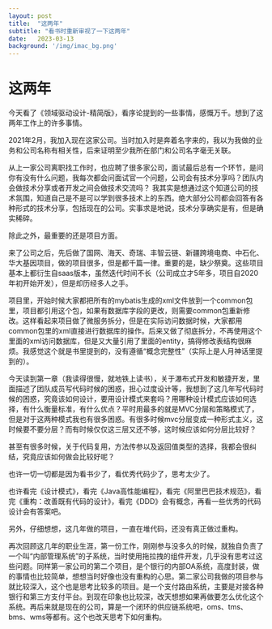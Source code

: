 ```yaml
---
layout: post
title:  "这两年"
subtitle: "看书时重新审视了一下这两年"
date:   2023-03-13
background: '/img/imac_bg.png'
---
```

# 这两年
今天看了《领域驱动设计-精简版》，看序论提到的一些事情，感慨万千。想到了这两年工作上的许多事情。

2021年2月，我加入现在这家公司。当时加入时是奔着名字来的，我以为我做的业务和公司名称有相关性，后来证明至少我所在部门和公司名字毫无关联。

从上一家公司离职找工作时，也应聘了很多家公司，面试最后总有一个环节，是问你有没有什么问题，我每次都会问面试官一个问题，公司会有技术分享吗？团队内会做技术分享或者开发之间会做技术交流吗？ 我其实是想通过这个知道公司的技术氛围，知道自己是不是可以学到很多技术上的东西。绝大部分公司都会回答有各种形式的技术分享，包括现在的公司。实事求是地说，技术分享确实是有，但是确实稀碎。

除此之外，最重要的还是项目方面。

来了公司之后，先后做了国网、海天、奇瑞、丰智云链、新疆跨境电商、中石化、华大基因项目，做的项目很多，但是都千篇一律。重要的是，缺少祭奠。这些项目基本上都衍生自saas版本，虽然迭代时间不长（公司成立才5年多，项目自2020年初开始开发），但是却历经多人之手。

项目里，开始时候大家都把所有的mybatis生成的xml文件放到一个common包里，项目都引用这个包，如果有数据库字段的更改，则需要common包重新修改。这样看起来项目做了微服务拆分，但是在实际访问数据时候，大家都用common包里的xml直接进行数据库的操作。后来又做了彻底拆分，不再使用这个里面的xml访问数据库，但是又大量引用了里面的entity，搞得修改表结构很麻烦。我感觉这个就是书里提到的，没有遵循“概念完整性”（实际上是人月神话里提到的）。

今天读到第一章（我读得很慢，就地铁上读书），关于瀑布式开发和敏捷开发，里面描述了团队成员写代码时候的困惑，担心过度设计等，我想到了这几年写代码时候的困惑，究竟该如何设计，要用设计模式来套吗？用哪种设计模式应该如何选择，有什么衡量标准，有什么优点？平时用最多的就是MVC分层和策略模式了，但是对于这两种模式我也有很多困惑。有很多时候mvc分层变成一种形式主义，这时候要不要分层？而有时候仅仅这三层又还不够，这时候应该如何分层比较好？

甚至有很多时候，关于代码复用，方法传参以及返回值类型的选择，我都会很纠结，究竟应该如何做会比较好呢？

也许一切一切都是因为看书少了，看优秀代码少了，思考太少了。

也许看完《设计模式》，看完《Java高性能编程》，看完《阿里巴巴技术规范》，看完《重构：改善既有代码的设计》，看完《DDD》会有概念，再看一些优秀的代码设计会有答案吧。

另外，仔细想想，这几年做的项目，一直在堆代码，还没有真正做过重构。

再次回顾这几年的职业生涯，第一份工作，刚刚参与没多久的时候，就独自负责了一个叫“内部管理系统”的子系统，当时使用拖拉拽的组件开发，几乎没有思考过这些问题。同样第一家公司的第二个项目，是个银行的内部OA系统，高度封装，做的事情也比较简单，想想当时好像也没有重构的心思。第二家公司我做的项目参与就比较深入，这个也是思考比较多的项目。是一个支付路由系统，主要是对接各种银行和第三方支付平台。到现在印象也比较深，改天想想如果再做要怎么优化这个系统。再后来就是现在的公司，算是一个闭环的供应链系统吧，oms、tms、bms、wms等都有。这个也改天思考下如何重构。
